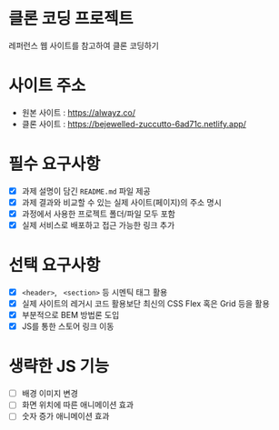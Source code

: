 # 클론 코딩 프로젝트

레퍼런스 웹 사이트를 참고하여 클론 코딩하기

# 사이트 주소

- 원본 사이트 : https://alwayz.co/
- 클론 사이트 : https://bejewelled-zuccutto-6ad71c.netlify.app/

# 필수 요구사항

- [x] 과제 설명이 담긴 `README.md` 파일 제공
- [x] 과제 결과와 비교할 수 있는 실제 사이트(페이지)의 주소 명시
- [x] 과정에서 사용한 프로젝트 폴더/파일 모두 포함
- [x] 실제 서비스로 배포하고 접근 가능한 링크 추가

# 선택 요구사항

- [x] `<header>`, ` <section>` 등 시멘틱 태그 활용
- [x] 실제 사이트의 레거시 코드 활용보단 최신의 CSS Flex 혹은 Grid 등을 활용
- [x] 부분적으로 BEM 방법론 도입
- [x] JS를 통한 스토어 링크 이동

# 생략한 JS 기능

- [ ] 배경 이미지 변경
- [ ] 화면 위치에 따른 애니메이션 효과
- [ ] 숫자 증가 애니메이션 효과
